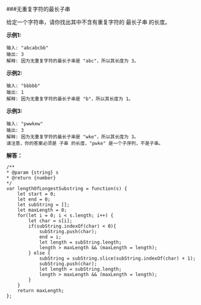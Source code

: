 ###无重复字符的最长子串

给定一个字符串，请你找出其中不含有重复字符的 最长子串 的长度。

**示例1:**

    输入: "abcabcbb"
    输出: 3 
    解释: 因为无重复字符的最长子串是 "abc"，所以其长度为 3。

**示例2:**

    输入: "bbbbb"
    输出: 1
    解释: 因为无重复字符的最长子串是 "b"，所以其长度为 1。

**示例3:**

    输入: "pwwkew"
    输出: 3
    解释: 因为无重复字符的最长子串是 "wke"，所以其长度为 3。
    请注意，你的答案必须是 子串 的长度，"pwke" 是一个子序列，不是子串。

**解答：**

    /**
    * @param {string} s
    * @return {number}
    */
    var lengthOfLongestSubstring = function(s) {
        let start = 0;
        let end = 0;
        let subString = [];
        let maxLength = 0;
        for(let i = 0; i < s.length; i++) {
            let char = s[i];
            if(subString.indexOf(char) < 0){
                subString.push(char);
                end = i;
                let length = subString.length;
                length > maxLength && (maxLength = length);
            } else {
                subString = subString.slice(subString.indexOf(char) + 1);
                subString.push(char);
                let length = subString.length;
                length > maxLength && (maxLength = length);
            }
        }
        return maxLength;
    };